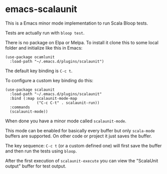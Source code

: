 # emacs-scalaunit

This is a Emacs minor mode implementation to run Scala Bloop tests.

Tests are actually run with `bloop test`.

There is no package on Elpa or Melpa.
To install it clone this to some local folder and initialize like this in Emacs:

```
(use-package ocamlunit
  :load-path "~/.emacs.d/plugins/scalaunit")
```

The default key binding is `C-c t`.

To configure a custom key binding do this:

```
(use-package scalaunit
  :load-path "~/.emacs.d/plugins/scalaunit"
  :bind (:map scalaunit-mode-map
              ("C-c C-t" . scalaunit-run))
  :commands
  (scalaunit-mode))
```

When done you have a minor mode called `scalaunit-mode`.

This mode can be enabled for basically every buffer but only `scala-mode` buffers are supported.
On other code or project it just saves the buffer.

The key sequence: `C-c t` (or a custom defined one) will first save the buffer and then run the tests using `bloop`.

After the first execution of `scalaunit-execute` you can view the "ScalaUnit output" buffer for test output.
